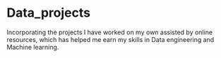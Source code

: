 # Data_projects

Incorporating the projects I have worked on my own assisted by online resources, which has helped me earn my skills in Data engineering and Machine learning.

